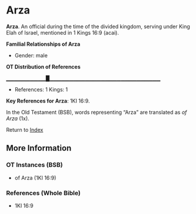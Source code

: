 # Arza
**Arza**. 
An official during the time of the divided kingdom, serving under King Elah of Israel, mentioned in 1 Kings 16:9 (acai). 




**Familial Relationships of Arza**


* Gender: male


**OT Distribution of References**

▁▁▁▁▁▁▁▁▁▁█▁▁▁▁▁▁▁▁▁▁▁▁▁▁▁▁▁▁▁▁▁▁▁▁▁▁▁▁
* References: 1 Kings: 1



**Key References for Arza**: 
1KI 16:9. 


In the Old Testament (BSB), words representing “Arza” are translated as 
*of Arza* (1x). 




Return to [Index](00-Index.md)

## More Information

### OT Instances (BSB)

* of Arza (1KI 16:9)



### References (Whole Bible)

* 1KI 16:9



